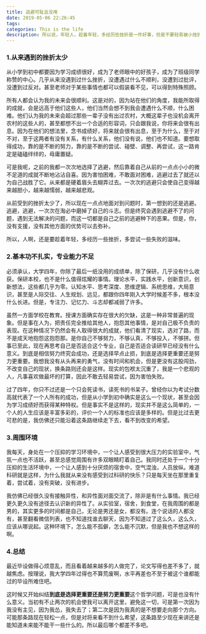 ```yaml
---
title: 逃避可耻且没用
date: 2019-05-06 22:26:45
tags: 
categories: This is the life
description: 所以说，年轻人，趁着年轻，多经历些挫折是一件好事，但是不要轻易被小挫折打倒，因为生活确实不容易。
---
```


### 1.从来遇到的挫折太少

从小学到初中都要因为学习成绩很好，成为了老师眼中的好孩子，成为了班级同学称赞的中心。几乎从来没遇到过什么挫折，没遭遇过什么不顺利，没遭到过批评，没遭到过反对。甚至老师对于某些事情也都可以假装看不见，可以得到特殊照顾。

所有人都会认为我的未来会很顺利。这是对的，因为站在他们的角度，我能所取得的成就，会是远高于他们这些人，他们当然会想不到我会遭遇什么不顺，什么困难。他们认为我的未来会超过那些一辈子没有出过农村，大概这辈子也没机会离开农村的这些人的，甚至都想不出一个合适的形容词，只会跟我说，你将来会很有出息。因为在他们的想法里，念书成绩好，将来就会很有出息，至于为什么，至于对不对，至于这两者有没有关系，有什么关系，他们没有说，他们也不知道。要想取得成功，靠的是不断的努力，靠的是不断的尝试、碰壁、调整、再尝试，这一路肯定是磕磕绊绊的，毋庸置疑。

可是我呢，之前的我都一次次地选择了逃避，然后靠着自己从前的一点点小小的微不足道的成就不断地沾沾自喜。因为害怕困难，不敢面对困难，逃避过去了就还以为自己战胜了它。从来都是硬着眉头去糊弄过去。一次次的逃避只会使自己变得越来越胆小，越来越懦弱，越来越悲观。

从前受到的挫折太少了，所以现在一点点地面对到问题时，第一想到的还是逃避。逃避，逃避，一次次在淘必中磨掉了自己的斗志。但是终究会遇到逃避不了的问题，遇到无法解决的问题，而这一切都是自己之前的逃避种下的恶果。但是，你，没有支援，没有其他方面的优势可以去弥补。

所以，人啊，还是要趁着年轻，多经历一些挫折，多尝试一些失败的滋味。

### 2.基本功不扎实，专业能力不足

必须承认，大学四年，你除了最后一纸没用的成绩单，除了保研，几乎没有什么收获。保研本校，也不是什么值得炫耀的事情。理论水平，实践水平，创新意识，创新想法，这些都几乎为零。认知水平、思考深度、思维逻辑、系统思维，大局意识，甚至是人际交往、人生规划、远见，都跟你四年刚入大学时候差不多，根本没什么长进。但是，专注力、记忆力、斗志却都减弱了许多。

虽然一方面学校在教育。授课方面确实存在很大的欠缺，这是一种非常普遍的现象。但是事在人为，把责任完全推给其他人，抱怨其他事情，是对自己极不负责的表现。在这种情况下仍然会有人取得很大的成就，他们看清了现实，选对了路，而不是成天地抱怨这抱怨那。是你自己不够努力，不够认真，不够投入，不够拼。但事已至此，现在再思考自己是否适合这个专业，自己是否适合读研早已经没有什么意义。到底是相信努力终究会成功，还是选择早点止损，到底是选择更重要还是努力更重要。我想我没有从头再来的勇气，没有时间和机会，但是更没有这股闯劲，不改变自己的现状，换条路则还会是这样。现实的包袱太沉重了，我是一个悲观的人，凡事喜欢做最坏的打算，因此不敢去轻易尝试，因为害怕失败。

过了四年，你只不过还是一个只会死读书，读死书的书呆子。曾经你以为考试分数高就代表了一个人所有的成功，但是从小学到初中确实是这么一个现状，甚至会因为学习成绩好而获得某种特权。但是事实不是这样的，现实并不是这么简单的，一个人的人生应该是丰富多彩的，评价一个人的标准也应该是多样的。但是比过去更可悲的是，我仿佛还只能沿着这条路继续走下去，看不到改变的希望。

### 3.周围环境

我每天，身处在一个压抑的学习环境中，一个让人感受到很大压力的实验室中，气氛一点也不活跃，甚至总感觉周围有许多双眼睛盯着自己。我同时还处于一个十分压抑的生活环境中，一个让人感到十分厌烦的宿舍中，空气混浊，人员放纵。难道科研就是这样，为什么我就从来没有感受到过科研的快乐？只是每天坐在那里重复着，尝试着，没有突破，没有进步。

​       我仿佛已经很久没有接触异性，和异性面对面交流了，除非是有什么事情。我已经更久更久没有途径去认识新的异性了。从实验室，宿舍，到食堂，在我周围的都是男的，其实更多的时间都是自己，无论是男还是女，都没有。连个说话的人都没有，甚至翻看微信列表，也不知道找谁去聊天，因为不知道过了这么久，这么久，应该从哪说起。这种环境下，怎么能不孤僻，怎么能不沉默，但是我也不想这样的啊。

### 4.总结

最近毕设做得心烦意乱，而且看着越来越多的人做完了，论文写得也差不多了，就越焦虑。按理说，我大学四年过得也不算荒废啊，水平再差也不至于被这个谁都能过的毕设所难住吧。

这时候又开始纠结**到底是选择更重要还是努力更重要**这个哲学问题，可是也没有什么意义。当初有不止两次的机会使我可以离开这里，避免这一切，可是第一次因为我没有主见，因为我怂，我失去了；第二次是因为我真的是不想要走向那个方向。可能那条路现在轻松一点，但是对将来看不到什么希望，这条路至少现在来讲还是能知道未来能不能干一些什么的。所以最后哪个都差不多吧。